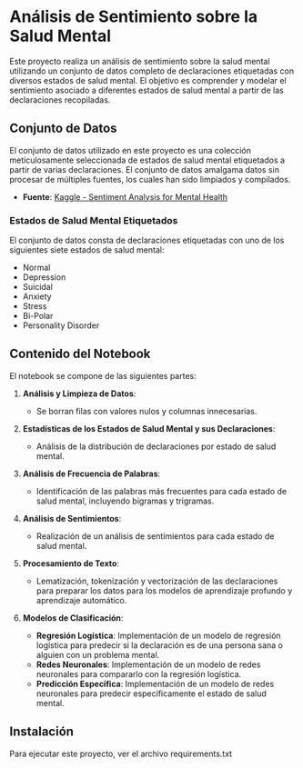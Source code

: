 # Análisis de Sentimiento sobre la Salud Mental

Este proyecto realiza un análisis de sentimiento sobre la salud mental utilizando un conjunto de datos completo de declaraciones etiquetadas con diversos estados de salud mental. El objetivo es comprender y modelar el sentimiento asociado a diferentes estados de salud mental a partir de las declaraciones recopiladas.

## Conjunto de Datos

El conjunto de datos utilizado en este proyecto es una colección meticulosamente seleccionada de estados de salud mental etiquetados a partir de varias declaraciones. El conjunto de datos amalgama datos sin procesar de múltiples fuentes, los cuales han sido limpiados y compilados.

- **Fuente**: [Kaggle - Sentiment Analysis for Mental Health](https://www.kaggle.com/datasets/suchintikasarkar/sentiment-analysis-for-mental-health?resource=download)

### Estados de Salud Mental Etiquetados

El conjunto de datos consta de declaraciones etiquetadas con uno de los siguientes siete estados de salud mental:

- Normal
- Depression
- Suicidal
- Anxiety
- Stress
- Bi-Polar
- Personality Disorder

## Contenido del Notebook

El notebook se compone de las siguientes partes:

1. **Análisis y Limpieza de Datos**: 
   - Se borran filas con valores nulos y columnas innecesarias.
   
2. **Estadísticas de los Estados de Salud Mental y sus Declaraciones**:
   - Análisis de la distribución de declaraciones por estado de salud mental.

3. **Análisis de Frecuencia de Palabras**:
   - Identificación de las palabras más frecuentes para cada estado de salud mental, incluyendo bigramas y trigramas.

4. **Análisis de Sentimientos**:
   - Realización de un análisis de sentimientos para cada estado de salud mental.

5. **Procesamiento de Texto**:
   - Lematización, tokenización y vectorización de las declaraciones para preparar los datos para los modelos de aprendizaje profundo y aprendizaje automático.

6. **Modelos de Clasificación**:
   - **Regresión Logística**: Implementación de un modelo de regresión logística para predecir si la declaración es de una persona sana o alguien con un problema mental.
   - **Redes Neuronales**: Implementación de un modelo de redes neuronales para compararlo con la regresión logística.
   - **Predicción Específica**: Implementación de un modelo de redes neuronales para predecir específicamente el estado de salud mental.

## Instalación

Para ejecutar este proyecto, ver el archivo requirements.txt
